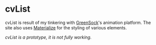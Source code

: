 # cvList
cvList is result of my tinkering with [GreenSock](http://greensock.com/)'s animation platform. The site also uses [Materialize](http://materializecss.com/) for the styling of various elements.

_cvList is a prototype, it is not fully working._
